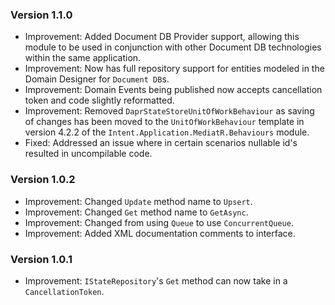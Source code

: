 ### Version 1.1.0

- Improvement: Added Document DB Provider support, allowing this module to be used in conjunction with other Document DB technologies within the same application.
- Improvement: Now has full repository support for entities modeled in the Domain Designer for `Document DB`s.
- Improvement: Domain Events being published now accepts cancellation token and code slightly reformatted.
- Improvement: Removed `DaprStateStoreUnitOfWorkBehaviour` as saving of changes has been moved to the `UnitOfWorkBehaviour` template in version 4.2.2 of the `Intent.Application.MediatR.Behaviours` module.
- Fixed: Addressed an issue where in certain scenarios nullable id's resulted in uncompilable code.

### Version 1.0.2

- Improvement: Changed `Update` method name to `Upsert`.
- Improvement: Changed `Get` method name to `GetAsync`.
- Improvement: Changed from using `Queue` to use `ConcurrentQueue`.
- Improvement: Added XML documentation comments to interface.

### Version 1.0.1

- Improvement: `IStateRepository`'s `Get` method can now take in a `CancellationToken`.
